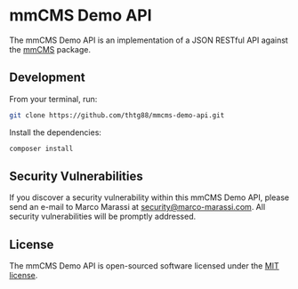 # mmCMS Demo API

The mmCMS Demo API is an implementation of a JSON RESTful API against the [mmCMS](https://github.com/thtg88/mmcms) package.

## Development

From your terminal, run:

```bash
git clone https://github.com/thtg88/mmcms-demo-api.git
```

Install the dependencies:

```bash
composer install
```

## Security Vulnerabilities

If you discover a security vulnerability within this mmCMS Demo API, please send an e-mail to Marco Marassi at [security@marco-marassi.com](mailto:security@marco-marassi.com). All security vulnerabilities will be promptly addressed.

## License

The mmCMS Demo API is open-sourced software licensed under the [MIT license](https://opensource.org/licenses/MIT).
